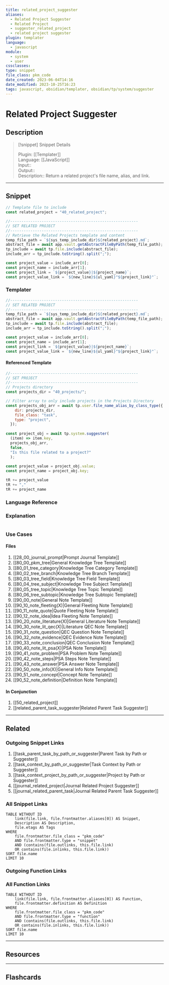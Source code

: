 ```yaml
---
title: related_project_suggester
aliases:
  - Related Project Suggester
  - Related Project
  - suggester_related_project
  - related project suggester
plugin: templater
language:
  - javascript
module:
  - system
  - user
cssclasses:
type: snippet
file_class: pkm_code
date_created: 2023-06-04T14:16
date_modified: 2023-10-25T16:23
tags: javascript, obsidian/templater, obsidian/tp/system/suggester
---
```

# Related Project Suggester

## Description

> [!snippet] Snippet Details
>  
> Plugin: [[Templater]]  
> Language: [[JavaScript]]  
> Input::  
> Output::  
> Description:: Return a related project's file name, alias, and link.

---

## Snippet

<!-- Add the full code including explanatory comments  -->

```javascript
// Template file to include
const related_project = "40_related_project";

//---------------------------------------------------------
// SET RELATED PROJECT
//---------------------------------------------------------
// Retrieve the Related Projects template and content
temp_file_path = `${sys_temp_include_dir}${related_project}.md`;
abstract_file = await app.vault.getAbstractFileByPath(temp_file_path);
tp_include = await tp.file.include(abstract_file);
include_arr = tp_include.toString().split(";");

const project_value = include_arr[0];
const project_name = include_arr[1];
const project_link = `${project_value}|${project_name}`;
const project_value_link = `${new_line}${ul_yaml}"${project_link}"`;
```

### Templater

<!-- Add the full code excluding explanatory comments  -->

```javascript
//---------------------------------------------------------
// SET RELATED PROJECT
//---------------------------------------------------------
temp_file_path = `${sys_temp_include_dir}${related_project}.md`;
abstract_file = await app.vault.getAbstractFileByPath(temp_file_path);
tp_include = await tp.file.include(abstract_file);
include_arr = tp_include.toString().split(";");

const project_value = include_arr[0];
const project_name = include_arr[1];
const project_link = `${project_value}|${project_name}`;
const project_value_link = `${new_line}${ul_yaml}"${project_link}"`;
```

#### Referenced Template

```javascript
//---------------------------------------------------------
// SET PROJECT
//---------------------------------------------------------
// Projects directory
const projects_dir = "40_projects/";

// Filter array to only include projects in the Projects Directory
const projects_obj_arr = await tp.user.file_name_alias_by_class_type({
    dir: projects_dir,
    file_class: "task",
    type: "project",
  });
  
const project_obj = await tp.system.suggester(
  (item) => item.key,
  projects_obj_arr,
  false,
  "Is this file related to a project?"
  );
  
const project_value = project_obj.value;
const project_name = project_obj.key;

tR += project_value
tR += ","
tR += project_name
```

### Language Reference

<!-- Recreate the code with links to files  -->

### Explanation

```javascript

```

### Use Cases

#### Files

<!-- Files containing the snippet  -->

1. [[28_00_journal_prompt|Prompt Journal Template]]
2. [[80_00_pkm_tree|General Knowledge Tree Template]]
3. [[80_01_tree_category|Knowledge Tree Category Template]]
4. [[80_02_tree_branch|Knowledge Tree Branch Template]]
5. [[80_03_tree_field|Knowledge Tree Field Template]]
6. [[80_04_tree_subject|Knowledge Tree Subject Template]]
7. [[80_05_tree_topic|Knowledge Tree Topic Template]]
8. [[80_06_tree_subtopic|Knowledge Tree Subtopic Template]]
9. [[90_00_note|General Note Template]]
10. [[90_10_note_fleeting(X)|General Fleeting Note Template]]
11. [[90_11_note_quote|Quote Fleeting Note Template]]
12. [[90_12_note_idea|Idea Fleeting Note Template]]
13. [[90_20_note_literature(X)|General Literature Note Template]]
14. [[90_30_note_lit_qec(X)|Literature QEC Note Template]]
15. [[90_31_note_question|QEC Question Note Template]]
16. [[90_32_note_evidence|QEC Evidence Note Template]]
17. [[90_33_note_conclusion|QEC Conclusion Note Template]]
18. [[90_40_note_lit_psa(X)|PSA Note Template]]
19. [[90_41_note_problem|PSA Problem Note Template]]
20. [[90_42_note_steps|PSA Steps Note Template]]
21. [[90_43_note_answer|PSA Answer Note Template]]
22. [[90_50_note_info(X)|General Info Note Template]]
23. [[90_51_note_concept|Concept Note Template]]
24. [[90_52_note_definition|Definition Note Template]]

#### In Conjunction

<!-- Snippets used together with this snippet  -->

1. [[50_related_project]]
2. [[related_parent_task_suggester|Related Parent Task Suggester]]

---

## Related

### Outgoing Snippet Links

<!-- Link related snippet here -->

1. [[task_parent_task_by_path_or_suggester|Parent Task by Path or Suggester]]
2. [[task_context_by_path_or_suggester|Task Context by Path or Suggester]]
3. [[task_context_project_by_path_or_suggester|Project by Path or Suggester]]
4. [[journal_related_project|Journal Related Project Suggester]]
5. [[journal_related_parent_task|Journal Related Parent Task Suggester]]

### All Snippet Links

<!-- Query limit 10  -->

```dataview
TABLE WITHOUT ID
	link(file.link, file.frontmatter.aliases[0]) AS Snippet,
	Description AS Description,
	file.etags AS Tags
WHERE 
	file.frontmatter.file_class = "pkm_code"
	AND file.frontmatter.type = "snippet"
	AND (contains(file.outlinks, this.file.link)
	OR contains(file.inlinks, this.file.link))
SORT file.name
LIMIT 10
```

### Outgoing Function Links

<!-- Link related functions here -->

### All Function Links

<!-- Query limit 10  -->

```dataview
TABLE WITHOUT ID
	link(file.link, file.frontmatter.aliases[0]) AS Function,
	file.frontmatter.definition AS Definition
WHERE 
	file.frontmatter.file_class = "pkm_code"
	AND file.frontmatter.type = "function"
	AND (contains(file.outlinks, this.file.link)
	OR contains(file.inlinks, this.file.link))
SORT file.name
LIMIT 10
```

---

## Resources

---

## Flashcards

